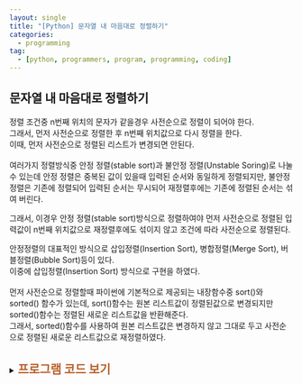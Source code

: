 ```yaml
---
layout: single
title: "[Python] 문자열 내 마음대로 정렬하기"
categories:
  - programming
tag:
  - [python, programmers, program, programming, coding]
---  
```


## 문자열 내 마음대로 정렬하기  

정렬 조건중 n번째 위치의 문자가 같을경우 사전순으로 정렬이 되어야 한다.  
그래서, 먼저 사전순으로 정렬한 후 n번째 위치값으로 다시 정렬을 한다.  
이때, 먼저 사전순으로 정렬된 리스트가 변경되면 안된다.  
<br />
여러가지 정렬방식중 안정 정렬(stable sort)과 불안정 정렬(Unstable Soring)로 
나눌 수 있는데 안정 정렬은 중복된 값이 있을때 입력된 순서와 동일하게 정렬되지만, 
불안정 정렬은 기존에 정렬되어 입력된 순서는 무시되어 재정렬후에는 기존에 정렬된 순서는 섞여 버린다.  

그래서, 이경우 안정 정렬(stable sort)방식으로 정렬하여야 먼저 사전순으로 정렬된 입력값이 
n번째 위치값으로 재정렬후에도 섞이지 않고 조건에 따라 사전순으로 정렬된다.  

안정정렬의 대표적인 방식으로 삽입정렬(Insertion Sort), 병합정렬(Merge Sort), 버블정렬(Bubble Sort)등이 있다.  
이중에 삽입정렬(Insertion Sort) 방식으로 구현을 하였다.  
<br />
먼저 사전순으로 정렬할때 파이썬에 기본적으로 제공되는 내장함수중 sort()와 sorted() 함수가 있는데, 
sort()함수는 원본 리스트값이 정렬된값으로 변경되지만 sorted()함수는 정렬된 새로운 리스트값을 반환해준다.  
그래서, sorted()함수를 사용하여 원본 리스트값은 변경하지 않고 그대로 두고 사전순으로 정렬된 새로운 리스트값으로 재정렬하였다.  
<br />

<details>
    <summary><span style="font-size:1.5em; font-weight:bold; color:#BA602B; cursor:pointer">프로그램 코드 보기</span></summary>
    <div markdown="1">   
```python
def solution(strings, n):
    answer = []

    # new_s 리스트 변수에 정렬된 리스트가 들어간다.
    new_s = sorted(strings) # sorted() 함수는 정렬된 새로운 리스트를 반환한다.

    #삽입정렬(Insertion Sort)
    for i in range(1, len(new_s)):
        for j in range(i, 0, -1):
            if new_s[j-1][n] > new_s[j][n]:
                new_s[j-1], new_s[j] = new_s[j], new_s[j-1]
    
    answer = new_s
    return answer
```
</div>
</details>
